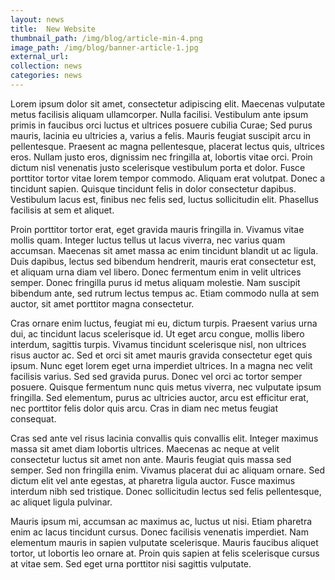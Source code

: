 ```yaml
---
layout: news
title:  New Website
thumbnail_path: /img/blog/article-min-4.png
image_path: /img/blog/banner-article-1.jpg
external_url:
collection: news
categories: news
---
```



Lorem ipsum dolor sit amet, consectetur adipiscing elit. Maecenas vulputate metus facilisis aliquam ullamcorper. Nulla facilisi. Vestibulum ante ipsum primis in faucibus orci luctus et ultrices posuere cubilia Curae; Sed purus mauris, lacinia eu ultricies a, varius a felis. Mauris feugiat suscipit arcu in pellentesque. Praesent ac magna pellentesque, placerat lectus quis, ultrices eros. Nullam justo eros, dignissim nec fringilla at, lobortis vitae orci. Proin dictum nisl venenatis justo scelerisque vestibulum porta et dolor. Fusce porttitor tortor vitae lorem tempor commodo. Aliquam erat volutpat. Donec a tincidunt sapien. Quisque tincidunt felis in dolor consectetur dapibus. Vestibulum lacus est, finibus nec felis sed, luctus sollicitudin elit. Phasellus facilisis at sem et aliquet.

Proin porttitor tortor erat, eget gravida mauris fringilla in. Vivamus vitae mollis quam. Integer luctus tellus ut lacus viverra, nec varius quam accumsan. Maecenas sit amet massa ac enim tincidunt blandit ut ac ligula. Duis dapibus, lectus sed bibendum hendrerit, mauris erat consectetur est, et aliquam urna diam vel libero. Donec fermentum enim in velit ultrices semper. Donec fringilla purus id metus aliquam molestie. Nam suscipit bibendum ante, sed rutrum lectus tempus ac. Etiam commodo nulla at sem auctor, sit amet porttitor magna consectetur.

Cras ornare enim luctus, feugiat mi eu, dictum turpis. Praesent varius urna dui, ac tincidunt lacus scelerisque id. Ut eget arcu congue, mollis libero interdum, sagittis turpis. Vivamus tincidunt scelerisque nisl, non ultrices risus auctor ac. Sed et orci sit amet mauris gravida consectetur eget quis ipsum. Nunc eget lorem eget urna imperdiet ultrices. In a magna nec velit facilisis varius. Sed sed gravida purus. Donec vel orci ac tortor semper posuere. Quisque fermentum nunc quis metus viverra, nec vulputate ipsum fringilla. Sed elementum, purus ac ultricies auctor, arcu est efficitur erat, nec porttitor felis dolor quis arcu. Cras in diam nec metus feugiat consequat.

Cras sed ante vel risus lacinia convallis quis convallis elit. Integer maximus massa sit amet diam lobortis ultrices. Maecenas ac neque at velit consectetur luctus sit amet non ante. Mauris feugiat quis massa sed semper. Sed non fringilla enim. Vivamus placerat dui ac aliquam ornare. Sed dictum elit vel ante egestas, at pharetra ligula auctor. Fusce maximus interdum nibh sed tristique. Donec sollicitudin lectus sed felis pellentesque, ac aliquet ligula pulvinar.

Mauris ipsum mi, accumsan ac maximus ac, luctus ut nisi. Etiam pharetra enim ac lacus tincidunt cursus. Donec facilisis venenatis imperdiet. Nam elementum mauris in sapien vulputate scelerisque. Mauris faucibus aliquet tortor, ut lobortis leo ornare at. Proin quis sapien at felis scelerisque cursus at vitae sem. Sed eget urna porttitor nisi sagittis vulputate. 
